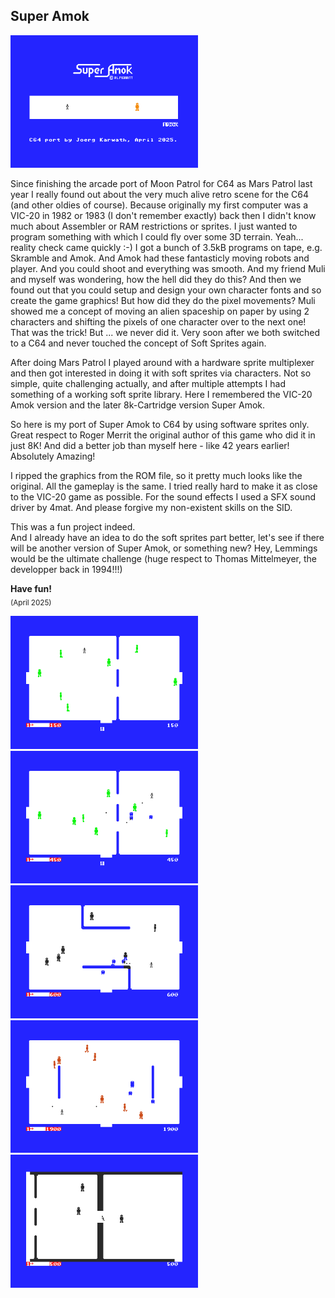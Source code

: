 ## Super Amok
 
<img src="SuperAmokTitel.png" alt="Titel" width="300" />

Since finishing the arcade port of Moon Patrol for C64 as Mars Patrol last year I really found out about the very much alive retro scene for the C64 (and other oldies of course).
Because originally my first computer was a VIC-20 in 1982 or 1983 (I don't remember exactly) back then I didn't know much about Assembler or RAM restrictions or sprites. I just wanted to program something with which I could fly over some 3D terrain. Yeah... reality check came quickly :-)
I got a bunch of 3.5kB programs on tape, e.g. Skramble and Amok. And Amok had these fantasticly moving robots and player. And you could shoot and everything was smooth.
And my friend Muli and myself was wondering, how the hell did they do this? And then we found out that you could setup and design your own character fonts and so create the game graphics! But how did they do the pixel movements? Muli showed me a concept of moving an alien spaceship on paper by using 2 characters and shifting the pixels of one character over to the next one! That was the trick! But ... we never did it. Very soon after we both switched to a C64 and never touched the concept of Soft Sprites again.

After doing Mars Patrol I played around with a hardware sprite multiplexer and then got interested in doing it with soft sprites via characters. Not so simple, quite challenging actually, and after multiple attempts I had something of a working soft sprite library.
Here I remembered the VIC-20 Amok version and the later 8k-Cartridge version Super Amok.

So here is my port of Super Amok to C64 by using software sprites only. Great respect to Roger Merrit the original author of this game who did it in just 8K! And did a better job than myself here - like 42 years earlier! Absolutely Amazing!

I ripped the graphics from the ROM file, so it pretty much looks like the original. All the gameplay is the same. I tried really hard to make it as close to the VIC-20 game as possible.
For the sound effects I used a SFX sound driver by 4mat. And please forgive my non-existent skills on the SID.

This was a fun project indeed.</br> 
And I already have an idea to do the soft sprites part better, let's see if there will be another version of Super Amok, or something new? Hey, Lemmings would be the ultimate challenge (huge respect to Thomas Mittelmeyer, the developper back in 1994!!!)

**Have fun!**  
<sub>(April 2025)</sub>

<img src="SuperAmok1.png" alt="Game" width="300" /> <img src="SuperAmok2.png" alt="Game" width="300" /> <img src="SuperAmok4.png" alt="Game" width="300" /> <img src="SuperAmok5.png" alt="Game" width="300" /> <img src="SuperAmokGate.png" alt="Gate" width="300" />
